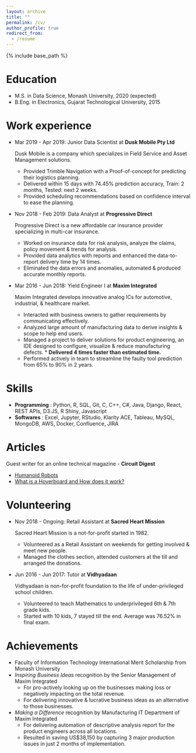 ```yaml
---
layout: archive
title: ""
permalink: /cv/
author_profile: true
redirect_from:
  - /resume
---
```


{% include base_path %}

Education
======
* M.S. in Data Science, Monash University, 2020 (expected)
* B.Eng. in Electronics, Gujarat Technological University, 2015

Work experience
======
* Mar 2019 - Apr 2019: Junior Data Scientist at **Dusk Mobile Pty Ltd**

  Dusk Mobile is a company which specializes in Field Service and Asset Management solutions.
    * Provided Trimble Navigation with a Proof-of-concept for predicting their logistics planning.
    * Delivered within 15 days with 74.45% prediction accuracy, Train: 2 months, Tested: next 2 weeks.
    * Provided scheduling recommendations based on confidence interval to ease the planning.

* Nov 2018 - Feb 2019: Data Analyst at **Progressive Direct**

  Progressive Direct is a new affordable car insurance provider specializing in multi-car insurance.
    * Worked on insurance data for risk analysis, analyze the claims, policy movement & trends for analysis.
    * Provided data analytics with reports and enhanced the data-to-report delivery time by 14 times.
    * Eliminated the data errors and anomalies, automated & produced accurate monthly reports.

* Mar 2016 - Jun 2018: Yield Engineer I at **Maxim Integrated**

  Maxim Integrated develops innovative analog ICs for automotive, industrial, & healthcare market.
    * Interacted with business owners to gather requirements by communicating effectively.
    * Analyzed large amount of manufacturing data to derive insights & scope to help end users.
    * Managed a project to deliver solutions for product engineering, an IDE designed to configure, visualize & reduce manufacturing defects.       * **Delivered 4 times faster than estimated time.**
    * Performed actively in team to streamline the faulty tool prediction from 65% to 90% in 2 years.

Skills
======
* **Programming** : Python, R, SQL, Git, C, C++, C#, Java, Django, React, REST APIs, D3.JS, R Shiny, Javascript
* **Softwares**   : Excel, Jupyter, RStudio, Klarity ACE, Tableau, MySQL, MongoDB, AWS, Docker, Confluence, JIRA

Articles
======
Guest writer for an online technical magazine - **Circuit Digest**
* [Humanoid Robots](https://circuitdigest.com/article/humanoid-robots)
* [What is a Hoverboard and How does it work?](https://circuitdigest.com/article/what-is-hoverboard-how-does-it-work)
  
Volunteering
======
* Nov 2018 - Ongoing: Retail Assistant at **Sacred Heart Mission**

  Sacred Heart Mission is a not-for-profit started in 1982.
    * Volunteered as a Retail Assistant on weekends for getting involved & meet new people.
    * Managed the clothes section, attended customers at the till and arranged the donations. 
 
* Jun 2016 - Jun 2017: Tutor at **Vidhyadaan**

  Vidhyadaan is non-for-profit foundation to the life of under-privileged school children. 
    * Volunteered to teach Mathematics to underprivileged 6th & 7th grade kids.
    * Started with 10 kids, 7 stayed till the end. Average was 76.52% in final exam.
  
Achievements
======
* Faculty of Information Technology International Merit Scholarship from Monash University
* *Inspiring Business Ideas* recognition by the Senior Management of Maxim Integrated
  * For pro-actively looking up on the businesses making loss or negatively impacting on the total revenue.
  * For delivering innovative & lucrative business ideas as an alternative to those businesses.
* *Making a Difference* recognition by Manufacturing IT Department of Maxim Integrated
  * For delivering automation of descriptive analysis report for the product engineers across all locations.
  * Resulted in saving US$38,150 by capturing 3 major production issues in just 2 months of implementation.
